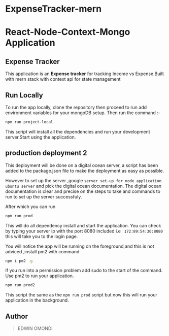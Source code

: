 # ExpenseTracker-mern
# React-Node-Context-Mongo Application

## Expense Tracker
This application is an **Expense tracker** for tracking Income vs Expense.Built with mern stack with context api for state management


## Run Locally

To run the app locally, clone the repository then proceed to run add environment variables for your mongoDB setup. Then run the command :-

```bash
npm run project-local

```

This script will install all the dependencies and run your development server.Start using the application.




## production deployment 2

This deployment will be done on a digital ocean server, a script has been added to the package.json file to make the deployment
as easy as possible.

However to set up the server ,google ``server set-up for node application ubuntu server`` and pick the digital ocean documentation.
The digital ocean documentation is clear and precise on the steps to take and commands to run to set up the server successfuly. 

After which you can run 

```bash
npm run prod 

```

This will do all dependency install and start the application. You can check by typing your server ip with the port 8080 included  i.e ` 172:89:54:30:8080` this will take you to the login page. 


You will notice the app will be running on the foreground,and this is not adviced ,install pm2 with command 

```bash
npm i pm2 -g

```

If you run into a permission problem add sudo to the start of the command. Use pm2 to run your application.

```bash
npm run prod2

```

This script the same as the `npm run prod` script but now this will run your application in the background.


## Author

>EDWIN OMONDI



